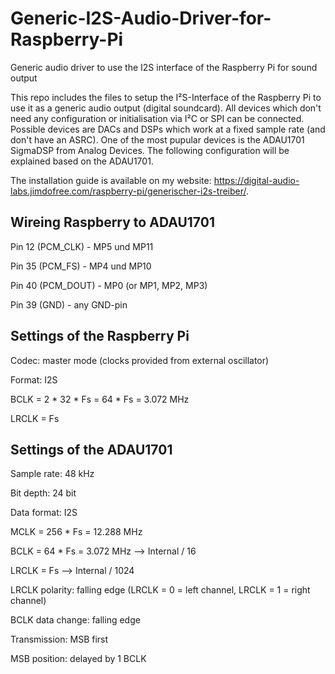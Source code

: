 # Generic-I2S-Audio-Driver-for-Raspberry-Pi
Generic audio driver to use the I2S interface of the Raspberry Pi for sound output


This repo includes the files to setup the I²S-Interface of the Raspberry Pi to use it as a generic audio output (digital soundcard). All devices which don't need any configuration or initialisation via I²C or SPI can be connected. Possible devices are DACs and DSPs which work at a fixed sample rate (and don't have an ASRC). One of the most pupular devices is the ADAU1701 SigmaDSP from Analog Devices. The following configuration will be explained based on the ADAU1701.

The installation guide is available on my website: https://digital-audio-labs.jimdofree.com/raspberry-pi/generischer-i2s-treiber/.

Wireing Raspberry to ADAU1701
-------------------------------------
Pin 12 (PCM_CLK)  -  MP5 und MP11

Pin 35 (PCM_FS)  -  MP4 und MP10

Pin 40 (PCM_DOUT)  -  MP0 (or MP1, MP2, MP3)

Pin 39 (GND)  -  any GND-pin

Settings of the Raspberry Pi
---------------------------------
Codec: master mode (clocks provided from external oscillator)

Format: I2S

BCLK = 2 * 32 * Fs = 64 * Fs = 3.072 MHz

LRCLK = Fs

Settings of the ADAU1701
--------------------------------
Sample rate: 48 kHz

Bit depth: 24 bit

Data format: I2S

MCLK = 256 * Fs = 12.288 MHz

BCLK = 64 * Fs = 3.072 MHz   --> Internal / 16

LRCLK = Fs                   --> Internal / 1024

LRCLK polarity: falling edge (LRCLK = 0 = left channel, LRCLK = 1 = right channel)

BCLK data change: falling edge

Transmission: MSB first

MSB position: delayed by 1 BCLK
